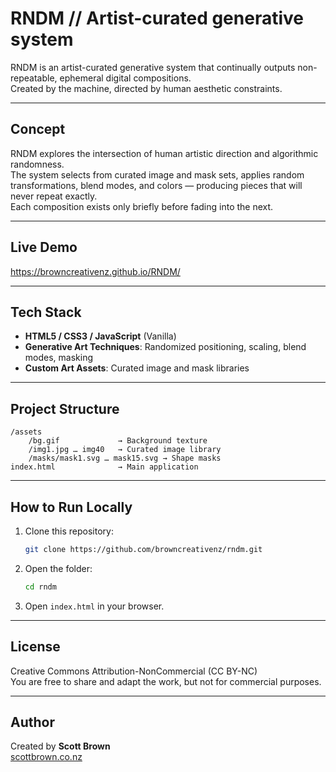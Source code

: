 # RNDM // Artist-curated generative system

RNDM is an artist-curated generative system that continually outputs non-repeatable, ephemeral digital compositions.  
Created by the machine, directed by human aesthetic constraints.

---

## Concept
RNDM explores the intersection of human artistic direction and algorithmic randomness.  
The system selects from curated image and mask sets, applies random transformations, blend modes, and colors — producing pieces that will never repeat exactly.  
Each composition exists only briefly before fading into the next.

---

## Live Demo
https://browncreativenz.github.io/RNDM/

---

## Tech Stack
- **HTML5 / CSS3 / JavaScript** (Vanilla)
- **Generative Art Techniques**: Randomized positioning, scaling, blend modes, masking
- **Custom Art Assets**: Curated image and mask libraries

---

## Project Structure
```
/assets
    /bg.gif             → Background texture
    /img1.jpg … img40   → Curated image library
    /masks/mask1.svg … mask15.svg → Shape masks
index.html              → Main application
```

---

## How to Run Locally
1. Clone this repository:  
   ```bash
   git clone https://github.com/browncreativenz/rndm.git
   ```

2. Open the folder:  
   ```bash
   cd rndm
   ```

3. Open `index.html` in your browser.

---

## License
Creative Commons Attribution-NonCommercial (CC BY-NC)  
You are free to share and adapt the work, but not for commercial purposes.

---

## Author
Created by **Scott Brown**  
[scottbrown.co.nz](https://scottbrown.co.nz)

